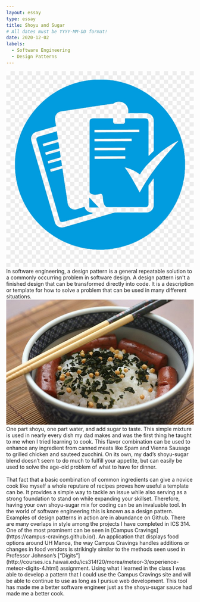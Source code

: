 ```yaml
---
layout: essay
type: essay
title: Shoyu and Sugar
# All dates must be YYYY-MM-DD format!
date: 2020-12-02
labels:
  - Software Engineering  
  - Design Patterns
---
```


<img class="ui tiny left floated image" src="../images/coding_stand_logo.png">
In software engineering, a design pattern is a general repeatable solution to a commonly occurring problem in software design. A design pattern isn't a finished design that can be transformed directly into code. It is a description or template for how to solve a problem that can be used in many different situations.

<br />
<img class="ui small left floated image" src="../images/shoyu-sugar.jpg">
One part shoyu, one part water, and add sugar to taste. This simple mixture is used in nearly every dish my dad makes and was the first thing he taught to me when I tried learning to cook. 
This flavor combination can be used to enhance any ingredient from canned meats like Spam and Vienna Sausage to grilled chicken and sauteed zucchini. On its own, my dad’s 
shoyu-sugar blend doesn’t seem to do much to fulfill your appetite, but can easily be used to solve the age-old problem of what to have for dinner.<br />
<br />
That fact that a basic combination of common ingredients can give a novice cook like myself a whole reputare of recipes proves how useful a template can be. It provides a simple 
way to tackle an issue while also serving as a strong foundation to stand on while expanding your skillset. Therefore, having your own shoyu-sugar mix for coding can be an 
invaluable tool. In the world of software engineering this is known as a design pattern. Examples of design patterns in action are in abundance on Github. There are many 
overlaps in style among the projects I have completed in ICS 314. One of the most prominent can be seen in [Campus Cravings](https://campus-cravings.github.io/). An application that displays food options around 
UH Manoa, the way Campus Cravings handles additions or changes in food vendors is strikingly similar to the methods seen used in Professor Johnson’s [“Digits”](http://courses.ics.hawaii.edu/ics314f20/morea/meteor-3/experience-meteor-digits-4.html) assignment. 
Using what I learned in the class I was able to develop a pattern that I could use the Campus Cravings site and will be able to continue to use as long as I pursue web 
development. This tool has made me a better software engineer just as the shoyu-sugar sauce had made me a better cook.
<br />
<br />
